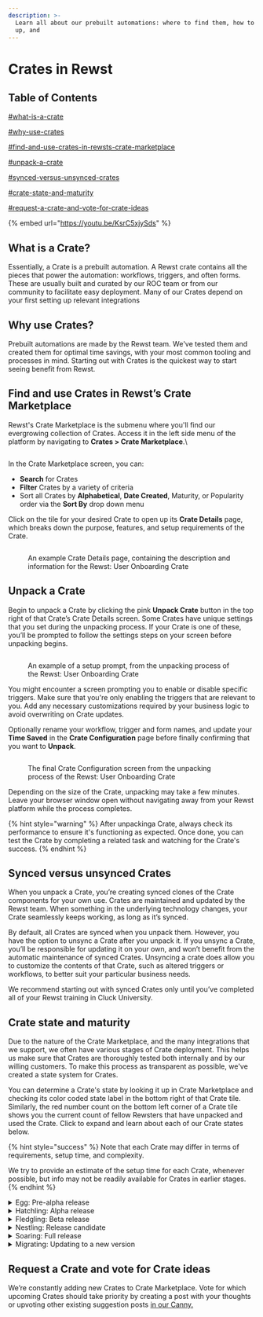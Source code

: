 ```yaml
---
description: >-
  Learn all about our prebuilt automations: where to find them, how to set them
  up, and
---
```


# Crates in Rewst

## Table of Contents

[#what-is-a-crate](./#what-is-a-crate "mention")

[#why-use-crates](./#why-use-crates "mention")

[#find-and-use-crates-in-rewsts-crate-marketplace](./#find-and-use-crates-in-rewsts-crate-marketplace "mention")

[#unpack-a-crate](./#unpack-a-crate "mention")

[#synced-versus-unsynced-crates](./#synced-versus-unsynced-crates "mention")

[#crate-state-and-maturity](./#crate-state-and-maturity "mention")

[#request-a-crate-and-vote-for-crate-ideas](./#request-a-crate-and-vote-for-crate-ideas "mention")



{% embed url="https://youtu.be/KsrC5xjySds" %}

## What is a Crate?

Essentially, a Crate is a prebuilt automation. A Rewst crate contains all the pieces that power the automation: workflows, triggers, and often forms. These are usually built and curated by our ROC team or from our community to facilitate easy deployment. Many of our Crates depend on your first setting up relevant integrations

## Why use Crates?

Prebuilt automations are made by the Rewst team. We've tested them and created them for optimal time savings, with your most common tooling and processes in mind. Starting out with Crates is the quickest way to start seeing benefit from Rewst.

## Find and use Crates in Rewst’s Crate Marketplace

Rewst's Crate Marketplace is the submenu where you'll find our evergrowing collection of Crates. Access it in the left side menu of the platform by navigating to **Crates > Crate Marketplace**.\


<figure><img src="../../.gitbook/assets/Screenshot 2025-02-04 at 10.57.46 AM.png" alt=""><figcaption></figcaption></figure>

In the Crate Marketplace screen, you can:

* **Search** for Crates
* **Filter** Crates by a variety of criteria
* Sort all Crates by **Alphabetical**, **Date Created**, Maturity, or Popularity order via the **Sort By** drop down menu

Click on the tile for your desired Crate to open up its **Crate Details** page, which breaks down the purpose, features, and setup requirements of the Crate.

<figure><img src="../../.gitbook/assets/Screenshot 2025-02-04 at 11.09.51 AM.png" alt=""><figcaption><p>An example Crate Details page, containing the description and information for the Rewst: User Onboarding Crate</p></figcaption></figure>

## Unpack a Crate

Begin to unpack a Crate by clicking the pink **Unpack Crate** button in the top right of that Crate’s Crate Details screen. Some Crates have unique settings that you set during the unpacking process. If your Crate is one of these, you’ll be prompted to follow the settings steps on your screen before unpacking begins.

<figure><img src="../../.gitbook/assets/Screenshot 2025-02-04 at 11.11.16 AM.png" alt=""><figcaption><p>An example of a setup prompt, from the unpacking process of the Rewst: User Onboarding Crate</p></figcaption></figure>



You might encounter a screen prompting you to enable or disable specific triggers. Make sure that you're only enabling the triggers that are relevant to you. Add any necessary customizations required by your business logic to avoid overwriting on Crate updates.

Optionally rename your workflow, trigger and form names, and update your **Time Saved** in the **Crate Configuration** page before finally confirming that you want to **Unpack**.

<figure><img src="../../.gitbook/assets/Screenshot 2025-02-04 at 11.12.46 AM.png" alt=""><figcaption><p>The final Crate Configuration screen from the unpacking process of the Rewst: User Onboarding Crate</p></figcaption></figure>



Depending on the size of the Crate, unpacking may take a few minutes. Leave your browser window open without navigating away from your Rewst platform while the process completes.

{% hint style="warning" %}
After unpackinga Crate, always check its performance to ensure it's functioning as expected. Once done, you can test the Crate by completing a related task and watching for the Crate's success.
{% endhint %}

## Synced versus unsynced Crates

When you unpack a Crate, you’re creating synced clones of the Crate components for your own use. Crates are maintained and updated by the Rewst team. When something in the underlying technology changes, your Crate seamlessly keeps working, as long as it’s synced.

By default, all Crates are synced when you unpack them. However, you have the option to unsync a Crate after you unpack it. If you unsync a Crate, you’ll be responsible for updating it on your own, and won’t benefit from the automatic maintenance of synced Crates. Unsyncing a crate does allow you to customize the contents of that Crate, such as altered triggers or workflows, to better suit your particular business needs.

We recommend starting out with synced Crates only until you’ve completed all of your Rewst training in Cluck University.

## Crate state and maturity

Due to the nature of the Crate Marketplace, and the many integrations that we support, we often have various stages of Crate deployment. This helps us make sure that Crates are thoroughly tested both internally and by our willing customers. To make this process as transparent as possible, we've created a state system for Crates.&#x20;

You can determine a Crate's state by looking it up in Crate Marketplace and checking its color coded state label in the bottom right of that Crate tile. Similarly, the red number count on the bottom left corner of a Crate tile shows you the current count of fellow Rewsters that have unpacked and used the Crate. Click to expand and learn about each of our Crate states below.&#x20;

{% hint style="success" %}
Note that each Crate may differ in terms of requirements, setup time, and complexity.&#x20;

We try to provide an estimate of the setup time for each Crate, whenever possible, but info may not be readily available for Crates in earlier stages.
{% endhint %}

<details>

<summary>Egg: Pre-alpha release</summary>

This is the initial state of a Crate. It is the equivalent of a pre-alpha release. It is generally not recommended to use these Crates in production.\
![ An image of an example Crate in Crate Marketplace, with the Egg state shown in its bottom right corner via grey text](<../../.gitbook/assets/Screenshot 2025-01-13 at 3.46.15 PM.png>)

We will often create Crates in this state to show what is actively being worked on, and to get feedback from our clients to make sure that we're working on the right things.

</details>

<details>

<summary>Hatchling: Alpha release</summary>

This is the first stage of a Crate that is ready for testing, but still considered alpha. It's not recommended to use these Crates in production.

![ An image of an example Crate in Crate Marketplace, with the Nestling state shown in its bottom right corner via green text](<../../.gitbook/assets/Screenshot 2025-01-13 at 4.01.31 PM.png>)

This state will often be used when we are doing internal testing, or the Crate was made for a very specific purpose/requirement and is being tested directly with the requesting client.

</details>

<details>

<summary>Fledgling: Beta release</summary>

This is the second stage of a Crate that is ready for testing, and is the equivalent of a beta release.

![ An image of an example Crate in Crate Marketplace, with the Fledgling state shown in its bottom right corner via blue text](<../../.gitbook/assets/Screenshot 2025-01-13 at 3.49.46 PM.png>)

At this stage, it is recommended to use client discretion when using these Crates in production.

This state will often be used when we have moved on from internal testing and believe that the Crate is ready for wider testing, but still needs to be tested in a production environment rather than our sandbox environments.

The ROC team will support this Crate in this state.

</details>

<details>

<summary>Nestling: Release candidate</summary>

This is the third stage of a Crate that is ready for production, and is the equivalent of a release candidate.

![ An image of an example Crate in Crate Marketplace, with the Fledgling state shown in its bottom right corner via orange text](<../../.gitbook/assets/Screenshot 2025-01-13 at 4.00.12 PM.png>)

At this stage, it's still recommended to use discretion when using these Crates in production. However, they have gone through vigorous testing in various environments and are considered stable.

This state will often be used when we've moved on from a smaller range of clients testing the Crate, and are now ready to release it to a wider audience with potentially more complex environments.

The ROC team will support this Crate in this state.

</details>

<details>

<summary>Soaring: Full release</summary>

This is the final stage of a Crate that's ready for production, and is the equivalent of a full release.

![ An image of an example Crate in Crate Marketplace, with the Nestling state shown in its bottom right corner via pink text](<../../.gitbook/assets/Screenshot 2025-01-13 at 4.02.26 PM.png>)

At this stage, the Crate is considered stable and ready for production use.

The ROC team will support this Crate in this state.

</details>

<details>

<summary>Migrating: Updating to a new version</summary>

This is the state where a Crate has been updated to a new version, but the older version is still available for clients to use.

![ An image of an example Crate in Crate Marketplace, with the Nestling state shown in its bottom right corner via yellow text](<../../.gitbook/assets/Screenshot 2025-01-13 at 4.03.10 PM.png>)

This state will often be used when we have made a breaking change to a Crate, and we want to ensure that clients have time to migrate to the new version before we remove the old version.

The ROC team will support this Crate in this state.

</details>

## Request a Crate and vote for Crate ideas

We’re constantly adding new Crates to Crate Marketplace. Vote for which upcoming Crates should take priority by creating a post with your thoughts or upvoting other existing suggestion posts [in our Canny.](https://rewst.canny.io/crates)
